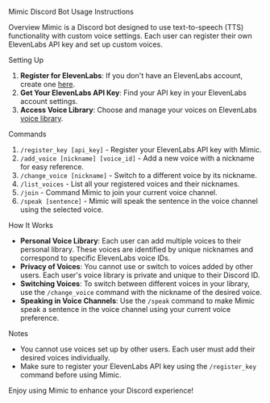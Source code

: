 Mimic Discord Bot Usage Instructions

Overview
Mimic is a Discord bot designed to use text-to-speech (TTS) functionality with custom voice settings. Each user can register their own ElevenLabs API key and set up custom voices.

Setting Up
1. **Register for ElevenLabs**: If you don't have an ElevenLabs account, create one [here](https://elevenlabs.io).
2. **Get Your ElevenLabs API Key**: Find your API key in your ElevenLabs account settings.
3. **Access Voice Library**: Choose and manage your voices on ElevenLabs [voice library](https://elevenlabs.io/voice-library).

Commands
1. `/register_key [api_key]` - Register your ElevenLabs API key with Mimic.
2. `/add_voice [nickname] [voice_id]` - Add a new voice with a nickname for easy reference.
3. `/change_voice [nickname]` - Switch to a different voice by its nickname.
4. `/list_voices` - List all your registered voices and their nicknames.
5. `/join` - Command Mimic to join your current voice channel.
6. `/speak [sentence]` - Mimic will speak the sentence in the voice channel using the selected voice.

How It Works
- **Personal Voice Library**: Each user can add multiple voices to their personal library. These voices are identified by unique nicknames and correspond to specific ElevenLabs voice IDs.
- **Privacy of Voices**: You cannot use or switch to voices added by other users. Each user's voice library is private and unique to their Discord ID.
- **Switching Voices**: To switch between different voices in your library, use the `/change_voice` command with the nickname of the desired voice.
- **Speaking in Voice Channels**: Use the `/speak` command to make Mimic speak a sentence in the voice channel using your current voice preference.

Notes
- You cannot use voices set up by other users. Each user must add their desired voices individually.
- Make sure to register your ElevenLabs API key using the `/register_key` command before using Mimic.

Enjoy using Mimic to enhance your Discord experience!